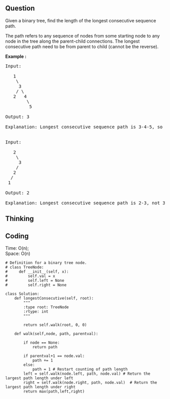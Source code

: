 ## Question
Given a binary tree, find the length of the longest consecutive sequence path.<br>

The path refers to any sequence of nodes from some starting node to any node in the tree along the parent-child connections. The longest consecutive path need to be from parent to child (cannot be the reverse).

**Example :**   
<pre>
Input:

   1
    \
     3
    / \
   2   4
        \
         5

Output: 3

Explanation: Longest consecutive sequence path is 3-4-5, so return 3.


Input:

   2
    \
     3
    / 
   2    
  / 
 1

Output: 2 

Explanation: Longest consecutive sequence path is 2-3, not 3-2-1, so return 2.
</pre>

## Thinking


## Coding
Time: O(n);<br>
Space: O(n)
```python3
# Definition for a binary tree node.
# class TreeNode:
#     def __init__(self, x):
#         self.val = x
#         self.left = None
#         self.right = None

class Solution:
    def longestConsecutive(self, root):
        """
        :type root: TreeNode
        :rtype: int
        """

        return self.walk(root, 0, 0)
    
    def walk(self,node, path, parentval):
        
        if node == None:
            return path
        
        if parentval+1 == node.val: 
            path += 1
        else:
            path = 1 # Restart counting of path length
        left = self.walk(node.left, path, node.val) # Return the largest path length under left
        right = self.walk(node.right, path, node.val)  # Return the largest path length under right
        return max(path,left,right)
```

